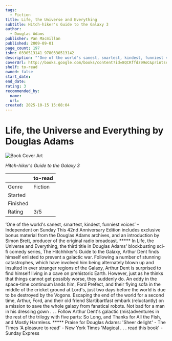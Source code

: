 ```yaml
---
tags:
  - Fiction
title: Life, the Universe and Everything
subtitle: Hitch-hiker's Guide to the Galaxy 3
author:
  - Douglas Adams
publisher: Pan Macmillan
published: 2009-09-01
page_count: 197
isbn: 0330513141 9780330513142
description: "‘One of the world's sanest, smartest, kindest, funniest voices’ – Independent on Sunday This 42nd Anniversary Edition includes exclusive bonus material from the Douglas Adams archives, and an introduction by Simon Brett, producer of the original radio broadcast. ***** In Life, the Universe and Everything, the third title in Douglas Adams' blockbusting sci-fi comedy series, The Hitchhiker's Guide to the Galaxy, Arthur Dent finds himself enlisted to prevent a galactic war. Following a number of stunning catastrophes, which have involved him being alternately blown up and insulted in ever stranger regions of the Galaxy, Arthur Dent is surprised to find himself living in a cave on prehistoric Earth. However, just as he thinks that things cannot get possibly worse, they suddenly do. An eddy in the space-time continuum lands him, Ford Prefect, and their flying sofa in the middle of the cricket ground at Lord's, just two days before the world is due to be destroyed by the Vogons. Escaping the end of the world for a second time, Arthur, Ford, and their old friend Slartibartfast embark (reluctantly) on a mission to save the whole galaxy from fanatical robots. Not bad for a man in his dressing gown . . . Follow Arthur Dent's galactic (mis)adventures in the rest of the trilogy with five parts: So Long, and Thanks for All the Fish, and Mostly Harmless. ***** Praise for Douglas Adams: 'Sheer delight' - The Times 'A pleasure to read' - New York Times 'Magical . . . read this book' - Sunday Express"
coverUrl: http://books.google.com/books/content?id=8QCRffdz99oC&printsec=frontcover&img=1&zoom=1&source=gbs_api
shelf: to-read
owned: false
start_date:
end_date:
rating: 3
recommended_by:
  name:
  url:
created: 2025-10-15 15:08:04
---
```


# Life, the Universe and Everything by Douglas Adams

![Book Cover Art](http://books.google.com/books/content?id=8QCRffdz99oC&printsec=frontcover&img=1&zoom=1&source=gbs_api)

_Hitch-hiker's Guide to the Galaxy 3_

| &nbsp; | to-read | 
| --- | --- |
| Genre | Fiction |
| Started |  |
| Finished |  |
| Rating | 3/5 |

‘One of the world's sanest, smartest, kindest, funniest voices’ – Independent on Sunday This 42nd Anniversary Edition includes exclusive bonus material from the Douglas Adams archives, and an introduction by Simon Brett, producer of the original radio broadcast. ***** In Life, the Universe and Everything, the third title in Douglas Adams' blockbusting sci-fi comedy series, The Hitchhiker's Guide to the Galaxy, Arthur Dent finds himself enlisted to prevent a galactic war. Following a number of stunning catastrophes, which have involved him being alternately blown up and insulted in ever stranger regions of the Galaxy, Arthur Dent is surprised to find himself living in a cave on prehistoric Earth. However, just as he thinks that things cannot get possibly worse, they suddenly do. An eddy in the space-time continuum lands him, Ford Prefect, and their flying sofa in the middle of the cricket ground at Lord's, just two days before the world is due to be destroyed by the Vogons. Escaping the end of the world for a second time, Arthur, Ford, and their old friend Slartibartfast embark (reluctantly) on a mission to save the whole galaxy from fanatical robots. Not bad for a man in his dressing gown . . . Follow Arthur Dent's galactic (mis)adventures in the rest of the trilogy with five parts: So Long, and Thanks for All the Fish, and Mostly Harmless. ***** Praise for Douglas Adams: 'Sheer delight' - The Times 'A pleasure to read' - New York Times 'Magical . . . read this book' - Sunday Express